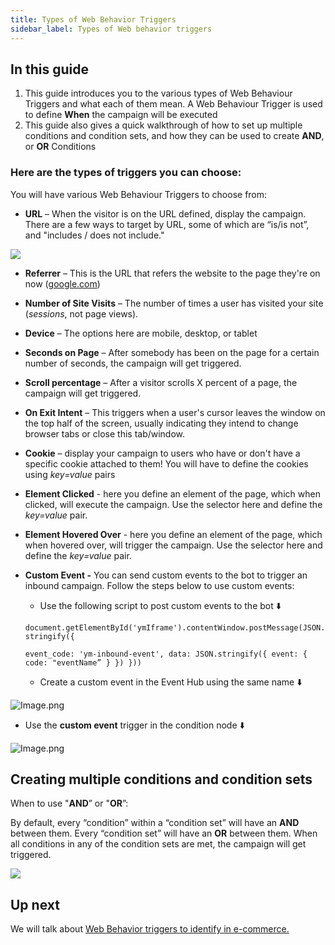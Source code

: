 ```yaml
---
title: Types of Web Behavior Triggers
sidebar_label: Types of Web behavior triggers
---
```


## In this guide

1. This guide introduces you to the various types of Web Behaviour Triggers and what each of them mean. A Web Behaviour Trigger is used to define **When** the campaign will be executed
2. This guide also gives a quick walkthrough of how to set up multiple conditions and condition sets, and how they can be used to create **AND**, or **OR** Conditions

### Here are the types of triggers you can choose:

You will have various Web Behaviour Triggers to choose from:

- **URL** – When the visitor is on the URL defined, display the campaign. There are a few ways to target by URL, some of which are “is/is not”, and "includes / does not include."

![](https://cdn.yellowmessenger.com/d3FDOkTJVTmR1626110277617.gif)

- **Referrer** – This is the URL that refers the website to the page they're on now ([google.com](http://google.com))
- **Number of Site Visits** – The number of times a user has visited your site (_sessions_, not page views).
- **Device** – The options here are mobile, desktop, or tablet
- **Seconds on Page** – After somebody has been on the page for a certain number of seconds, the campaign will get triggered.
- **Scroll percentage** – After a visitor scrolls X percent of a page, the campaign will get triggered.
- **On Exit Intent** – This triggers when a user's cursor leaves the window on the top half of the screen, usually indicating they intend to change browser tabs or close this tab/window.
- **Cookie** – display your campaign to users who have or don't have a specific cookie attached to them! You will have to define the cookies using _key=value_ pairs
- **Element Clicked** - here you define an element of the page, which when clicked, will execute the campaign. Use the selector here and define the _key=value_ pair.
- **Element Hovered Over** - here you define an element of the page, which when hovered over, will trigger the campaign. Use the selector here and define the *key=value* pair.
- **Custom Event -** You can send custom events to the bot to trigger an inbound campaign. Follow the steps below to use custom events:
   - Use the following script to post custom events to the bot ⬇️

   `document.getElementById('ymIframe').contentWindow.postMessage(JSON.stringify({`

   `event_code: 'ym-inbound-event',
data: JSON.stringify({
event: {
code: "eventName”
}
})
}))`

   - Create a custom event in the Event Hub using the same name ⬇️

![Image.png](https://res.craft.do/user/full/a59774be-e9f6-fe9e-e9df-69fe0168e698/doc/068BB776-1320-44EE-951A-D501BCFBC578/52C9274F-B15B-473C-9097-AEC1F3A1277F_2/Image.png)

   - Use the **custom event** trigger in the condition node ⬇️

![Image.png](https://res.craft.do/user/full/a59774be-e9f6-fe9e-e9df-69fe0168e698/doc/068BB776-1320-44EE-951A-D501BCFBC578/64CABEA8-624F-4F24-8D77-48FB40D78208_2/Image.png)

## Creating multiple conditions and condition sets

When to use "**AND**” or "**OR**”:

By default, every “condition” within a “condition set” will have an **AND** between them. Every “condition set” will have an **OR** between them. When all conditions in any of the condition sets are met, the campaign will get triggered.

![](https://cdn.yellowmessenger.com/xRDoOqdVPvPI1626110808224.gif)

## Up next

We will talk about [Web Behavior triggers to identify in e-commerce.](http://docs.yellow.ai/docs/platform_concepts/engagement/inbound/webBehaviourTriggers/webBehaviorsInEcomm)
